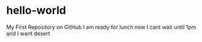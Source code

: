 # hello-world
My First Repository on GitHub
I am ready for lunch now I cant wait until 1pm
 and I want desert